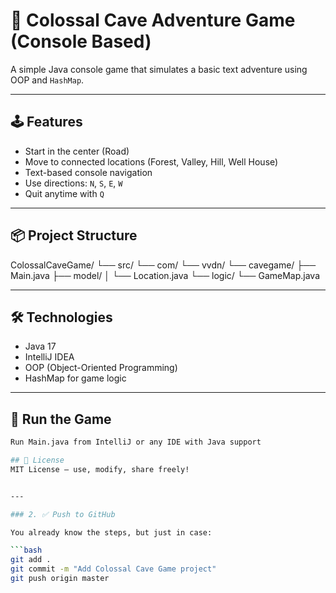 # 🧭 Colossal Cave Adventure Game (Console Based)

A simple Java console game that simulates a basic text adventure using OOP and `HashMap`.

---

## 🕹️ Features

- Start in the center (Road)
- Move to connected locations (Forest, Valley, Hill, Well House)
- Text-based console navigation
- Use directions: `N`, `S`, `E`, `W`
- Quit anytime with `Q`

---

## 📦 Project Structure

ColossalCaveGame/
└── src/
└── com/
└── vvdn/
└── cavegame/
├── Main.java
├── model/
│ └── Location.java
└── logic/
└── GameMap.java


---

## 🛠️ Technologies

- Java 17
- IntelliJ IDEA
- OOP (Object-Oriented Programming)
- HashMap for game logic

---

## 🚀 Run the Game

```bash
Run Main.java from IntelliJ or any IDE with Java support

## 📄 License
MIT License – use, modify, share freely!


---

### 2. ✅ Push to GitHub

You already know the steps, but just in case:

```bash
git add .
git commit -m "Add Colossal Cave Game project"
git push origin master
